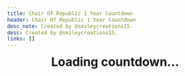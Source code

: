 ```yaml
---
title: Chair Of Republic 1 Year Countdown
header: Chair Of Republic 1 Year Countdown
desc_note: Created by @smileycreations15.
desc: Created by @smileycreations15.
links: []
---
```

<h1 id="countdown" style="text-align: center;margin-top: 0px;">Loading countdown...</h1>

<script>
// Set the date we're counting down to
var countDownDate = new Date("22 Febuary, 2020 02:00:00 UTC+1:00").getTime();

// Update the count down every 1 second
var x = setInterval(function() {

  // Get today's date and time
  var now = new Date().getTime();
    
  // Find the distance between now and the count down date
  var distance = countDownDate - now;
    
  // Time calculations for days, hours, minutes and seconds
  var days = Math.floor(distance / (1000 * 60 * 60 * 24));
  var hours = Math.floor((distance % (1000 * 60 * 60 * 24)) / (1000 * 60 * 60));
  var minutes = Math.floor((distance % (1000 * 60 * 60)) / (1000 * 60));
  var seconds = Math.floor((distance % (1000 * 60)) / 1000);
    
  // Output the result in an element with id="demo"
  document.getElementById("countdown").innerHTML = "1 year birthday in: <br>" + days + " days " + hours + " hours "
  + minutes + " minutes " + seconds + " seconds ";
    
  // If the count down is over, write some text 
  if (distance < 0) {
    clearInterval(x);
    document.getElementById("countdown").innerHTML = "1 YEAR BIRTHDAY!!!!";
  }
}, 1000);
</script>
